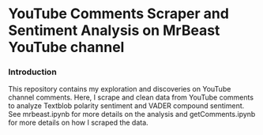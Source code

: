 # YouTube Comments Scraper and Sentiment Analysis on MrBeast YouTube channel
### Introduction
This repository contains my exploration and discoveries on YouTube channel comments. Here, I scrape and clean data from YouTube comments to analyze Textblob polarity sentiment and VADER compound sentiment. See mrbeast.ipynb for more details on the analysis and getComments.ipynb for more details on how I scraped the data.
